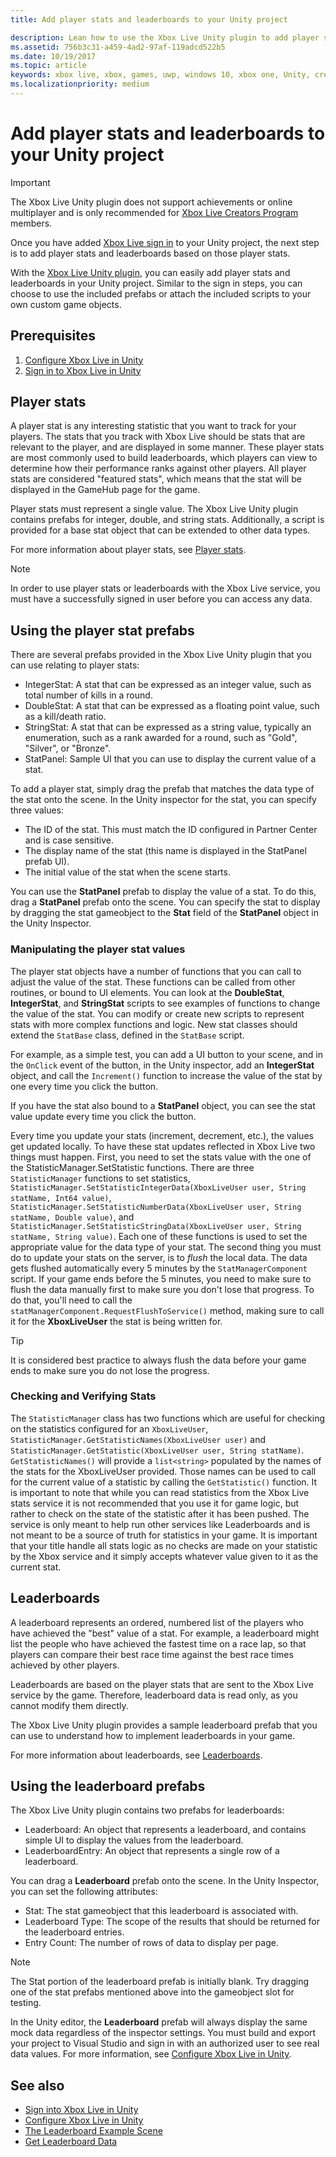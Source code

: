 ```yaml
---
title: Add player stats and leaderboards to your Unity project

description: Lean how to use the Xbox Live Unity plugin to add player stats and leaderboards to your Unity project.
ms.assetid: 756b3c31-a459-4ad2-97af-119adcd522b5
ms.date: 10/19/2017
ms.topic: article
keywords: xbox live, xbox, games, uwp, windows 10, xbox one, Unity, creators
ms.localizationpriority: medium
---
```

# Add player stats and leaderboards to your Unity project

> [!IMPORTANT]
> The Xbox Live Unity plugin does not support achievements or online multiplayer and is only recommended for [Xbox Live Creators Program](../developer-program-overview.md) members.

Once you have added [Xbox Live sign in](unity-prefabs-and-sign-in.md) to your Unity project, the next step is to add player stats and leaderboards based on those player stats.

With the [Xbox Live Unity plugin](https://github.com/Microsoft/xbox-live-unity-plugin), you can easily add player stats and leaderboards in your Unity project. Similar to the sign in steps, you can choose to use the included prefabs or attach the included scripts to your own custom game objects.

## Prerequisites
1. [Configure Xbox Live in Unity](configure-xbox-live-in-unity.md)
2. [Sign in to Xbox Live in Unity](unity-prefabs-and-sign-in.md)

## Player stats

A player stat is any interesting statistic that you want to track for your players. The stats that you track with Xbox Live should be stats that are relevant to the player, and are displayed in some manner. These player stats are most commonly used to build leaderboards, which players can view to determine how their performance ranks against other players. All player stats are considered "featured stats", which means that the stat will be displayed in the GameHub page for the game.

Player stats must represent a single value. The Xbox Live Unity plugin contains prefabs for integer, double, and string stats. Additionally, a script is provided for a base stat object that can be extended to other data types.

For more information about player stats, see [Player stats](../leaderboards-and-stats-2017/player-stats.md).

> [!NOTE]
> In order to use player stats or leaderboards with the Xbox Live service, you must have a successfully signed in user before you can access any data.

## Using the player stat prefabs

There are several prefabs provided in the Xbox Live Unity plugin that you can use relating to player stats:

* IntegerStat: A stat that can be expressed as an integer value, such as total number of kills in a round.
* DoubleStat: A stat that can be expressed as a floating point value, such as a kill/death ratio.
* StringStat: A stat that can be expressed as a string value, typically an enumeration, such as a rank awarded for a round, such as "Gold", "Silver", or "Bronze".
* StatPanel: Sample UI that you can use to display the current value of a stat.

To add a player stat, simply drag the prefab that matches the data type of the stat onto the scene. In the Unity inspector for the stat, you can specify three values:

* The ID of the stat. This must match the ID configured in Partner Center and is case sensitive.
* The display name of the stat (this name is displayed in the StatPanel prefab UI).
* The initial value of the stat when the scene starts.

You can use the **StatPanel** prefab to display the value of a stat. To do this, drag a **StatPanel** prefab onto the scene. You can specify the stat to display by dragging the stat gameobject to the **Stat** field of the **StatPanel** object in the Unity Inspector.

### Manipulating the player stat values

The player stat objects have a number of functions that you can call to adjust the value of the stat. These functions can be called from other routines, or bound to UI elements. You can look at the **DoubleStat**, **IntegerStat**, and **StringStat** scripts to see examples of functions to change the value of the stat. You can modify or create new scripts to represent stats with more complex functions and logic. New stat classes should extend the `StatBase` class, defined in the `StatBase` script.

For example, as a simple test, you can add a UI button to your scene, and in the `OnClick` event of the button, in the Unity inspector, add an **IntegerStat** object, and call the `Increment()` function to increase the value of the stat by one every time you click the button.

If you have the stat also bound to a **StatPanel** object, you can see the stat value update every time you click the button.

Every time you update your stats (increment, decrement, etc.), the values get updated locally. To have these stat updates reflected in Xbox Live two things must happen. First, you need to set the stats value with the one of the StatisticManager.SetStatistic functions. There are three `StatisticManager` functions to set statistics, `StatisticManager.SetStatisticIntegerData(XboxLiveUser user, String statName, Int64 value)`, `StatisticManager.SetStatisticNumberData(XboxLiveUser user, String statName, Double value)`, and `StatisticManager.SetStatisticStringData(XboxLiveUser user, String statName, String value)`. Each one of these functions is used to set the appropriate value for the data type of your stat. The second thing you must do to update your stats on the server, is to *flush* the local data. The data gets flushed automatically every 5 minutes by the `StatManagerComponent` script.  If your game ends before the 5 minutes, you need to make sure to flush the data manually first to make sure you don't lose that progress. To do that, you'll need to call the `statManagerComponent.RequestFlushToService()` method, making sure to call it for the **XboxLiveUser** the stat is being written for.

> [!TIP]
> It is considered best practice to always flush the data before your game ends to make sure you do not lose the progress.

### Checking and Verifying Stats

The `StatisticManager` class has two functions which are useful for checking on the statistics configured for an `XboxLiveUser`, `StatisticManager.GetStatisticNames(XboxLiveUser user)` and `StatisticManager.GetStatistic(XboxLiveUser user, String statName)`. `GetStatisticNames()` will provide a `list<string>` populated by the names of the stats for the XboxLiveUser provided. Those names can be used to call for the current value of a statistic by calling the `GetStatistic()` function. It is important to note that while you can read statistics from the Xbox Live stats service it is not recommended that you use it for game logic, but rather to check on the state of the statistic after it has been pushed. The service is only meant to help run other services like Leaderboards and is not meant to be a source of truth for statistics in your game. It is important that your title handle all stats logic as no checks are made on your statistic by the Xbox service and it simply accepts whatever value given to it as the current stat.

## Leaderboards

A leaderboard represents an ordered, numbered list of the players who have achieved the "best" value of a stat. For example, a leaderboard might list the people who have achieved the fastest time on a race lap, so that players can compare their best race time against the best race times achieved by other players.

Leaderboards are based on the player stats that are sent to the Xbox Live service by the game. Therefore, leaderboard data is read only, as you cannot modify them directly.

The Xbox Live Unity plugin provides a sample leaderboard prefab that you can use to understand how to implement leaderboards in your game.

For more information about leaderboards, see [Leaderboards](../leaderboards-and-stats-2017/leaderboards.md).

## Using the leaderboard prefabs

The Xbox Live Unity plugin contains two prefabs for leaderboards:

* Leaderboard: An object that represents a leaderboard, and contains simple UI to display the values from the leaderboard.
* LeaderboardEntry: An object that represents a single row of a leaderboard.

You can drag a **Leaderboard** prefab onto the scene. In the Unity Inspector, you can set the following attributes:

* Stat: The stat gameobject that this leaderboard is associated with.
* Leaderboard Type: The scope of the results that should be returned for the leaderboard entries.
* Entry Count: The number of rows of data to display per page.

> [!NOTE]
> The Stat portion of the leaderboard prefab is initially blank. Try dragging one of the stat prefabs mentioned above into the gameobject slot for testing.

In the Unity editor, the **Leaderboard** prefab will always display the same mock data regardless of the inspector settings. You must build and export your project to Visual Studio and sign in with an authorized user to see real data values. For more information, see [Configure Xbox Live in Unity](configure-xbox-live-in-unity.md).

## See also

* [Sign into Xbox Live in Unity](unity-prefabs-and-sign-in.md)
* [Configure Xbox Live in Unity](configure-xbox-live-in-unity.md)
* [The Leaderboard Example Scene](setup-leaderboard-example-scene.md)
* [Get Leaderboard Data](unity-leaderboard-from-scratch.md)
